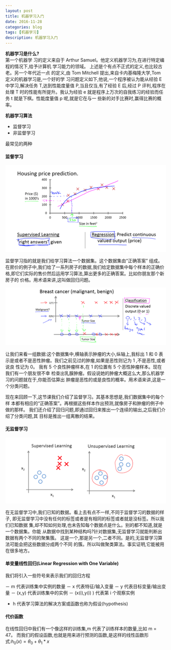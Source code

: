 ```yaml
---
layout: post
title: 机器学习入门
date: 2016-11-28
categories: blog
tags: [机器学习]
description: 机器学习入门
---
```



**机器学习是什么?**      
第一个机器学 习的定义来自于 Arthur Samuel。他定义机器学习为,在进行特定编程的情况下,给予计算机 学习能力的领域。     上述是个有点不正式的定义,也比较古老。另一个年代近一点 的定义,由 Tom Mitchell 提出,来自卡内基梅隆大学,Tom 定义的机器学习是,一个好的学 习问题定义如下,他说,一个程序被认为能从经验 E 中学习,解决任务 T,达到性能度量值 P,当且仅当,有了经验 E 后,经过 P 评判,程序在处理 T 时的性能有所提升。我认为经验 e 就是程序上万次的自我练习的经验而任务 t 就是下棋。性能度量值 p 呢,就是它在与一 些新的对手比赛时,赢得比赛的概率。   


**机器学习算法**       
- 监督学习   
- 非监督学习         

最常见的两种   

#### 监督学习      

![](https://raw.githubusercontent.com/whuhan2013/myImage/master/machineLearning/p1.png)

监督学习指的就是我们给学习算法一个数据集。这个数据集由“正确答案” 组成。在房价的例子中,我们给了一系列房子的数据,我们给定数据集中每个样本的正确价 格,即它们实际的售价然后运用学习算法,算出更多的正确答案。比如你朋友那个新房子的 价格。用术语来讲,这叫做回归问题。

![](https://raw.githubusercontent.com/whuhan2013/myImage/master/machineLearning/p2.png)

让我们来看一组数据:这个数据集中,横轴表示肿瘤的大小,纵轴上,我标出 1 和 0 表 示是或者不是恶性肿瘤。我们之前见过的肿瘤,如果是恶性则记为 1 ,不是恶性,或者说良 性记为 0。
我有 5 个良性肿瘤样本,在 1 的位置有 5 个恶性肿瘤样本。现在我们有一个朋友很不幸 检查出乳腺肿瘤。假设说她的肿瘤大概这么大,那么机器学习的问题就在于,你能否估算出 肿瘤是恶性的或是良性的概率。用术语来讲,这是一个分类问题。

 现在来回顾一下,这节课我们介绍了监督学习。其基本思想是,我们数据集中的每个样 本都有相应的“正确答案”。再根据这些样本作出预测,就像房子和肿瘤的例子中做的那样。 我们还介绍了回归问题,即通过回归来推出一个连续的输出,之后我们介绍了分类问题,其 目标是推出一组离散的结果。


#### 无监督学习     

 ![](https://raw.githubusercontent.com/whuhan2013/myImage/master/machineLearning/p3.png)    

 在无监督学习中,我们已知的数据。看上去有点不一样,不同于监督学习的数据的样子, 即无监督学习中没有任何的标签或者是有相同的标签或者就是没标签。所以我们已知数据 集,却不知如何处理,也未告知每个数据点是什么。别的都不知道,就是一个数据集。你能 从数据中找到某种结构吗?针对数据集,无监督学习就能判断出数据有两个不同的聚集簇。 这是一个,那是另一个,二者不同。是的,无监督学习算法可能会把这些数据分成两个不同 的簇。所以叫做聚类算法。事实证明,它能被用在很多地方。


#### 单变量线性回归(Linear Regression with One Variable)      
我们将引入一些符号来表示我们的回归方程     

－ m 代表训练集中实例的数量
－ x 代表特征/输入变量
－ y 代表目标变量/输出变量
－ (x,y) 代表训练集中的实例
－ (x(i),y(i) ) 代表第 i 个观察实例
- h 代表学习算法的解决方案或函数也称为假设(hypothesis)   

#### 代价函数      
在线性回归中我们有一个像这样的训练集,m 代表了训练样本的数量,比如 m = 47。 而我们的假设函数,也就是用来进行预测的函数,是这样的线性函数形式:$h_0(x)=\theta_0+\theta_1*x$







